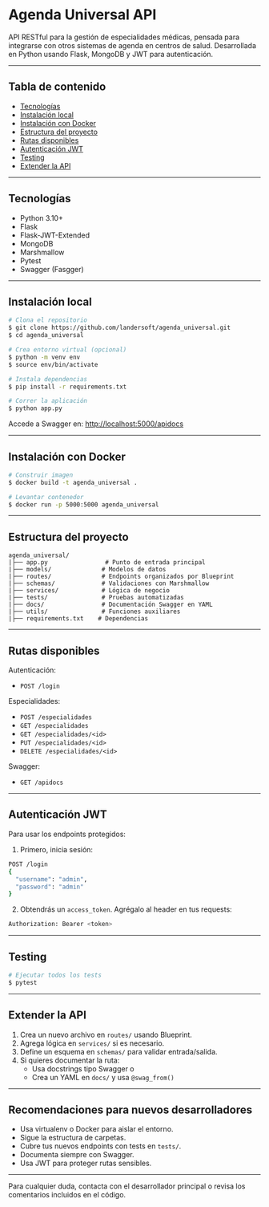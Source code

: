# Agenda Universal API

API RESTful para la gestión de especialidades médicas, pensada para integrarse con otros sistemas de agenda en centros de salud. Desarrollada en Python usando Flask, MongoDB y JWT para autenticación.

---

## Tabla de contenido

- [Tecnologías](#tecnologías)
- [Instalación local](#instalación-local)
- [Instalación con Docker](#instalación-con-docker)
- [Estructura del proyecto](#estructura-del-proyecto)
- [Rutas disponibles](#rutas-disponibles)
- [Autenticación JWT](#autenticación-jwt)
- [Testing](#testing)
- [Extender la API](#extender-la-api)

---

## Tecnologías

- Python 3.10+
- Flask
- Flask-JWT-Extended
- MongoDB
- Marshmallow
- Pytest
- Swagger (Fasgger)

---

## Instalación local

```bash
# Clona el repositorio
$ git clone https://github.com/landersoft/agenda_universal.git
$ cd agenda_universal

# Crea entorno virtual (opcional)
$ python -m venv env
$ source env/bin/activate

# Instala dependencias
$ pip install -r requirements.txt

# Correr la aplicación
$ python app.py
```

Accede a Swagger en: [http://localhost:5000/apidocs](http://localhost:5000/apidocs)

---

## Instalación con Docker

```bash
# Construir imagen
$ docker build -t agenda_universal .

# Levantar contenedor
$ docker run -p 5000:5000 agenda_universal
```

---

## Estructura del proyecto

```
agenda_universal/
|├── app.py                # Punto de entrada principal
|├── models/              # Modelos de datos
|├── routes/              # Endpoints organizados por Blueprint
|├── schemas/             # Validaciones con Marshmallow
|├── services/            # Lógica de negocio
|├── tests/               # Pruebas automatizadas
|├── docs/                # Documentación Swagger en YAML
|├── utils/               # Funciones auxiliares
|├── requirements.txt    # Dependencias
```

---

## Rutas disponibles

Autenticación:

- `POST /login`

Especialidades:

- `POST /especialidades`
- `GET /especialidades`
- `GET /especialidades/<id>`
- `PUT /especialidades/<id>`
- `DELETE /especialidades/<id>`

Swagger:

- `GET /apidocs`

---

## Autenticación JWT

Para usar los endpoints protegidos:

1. Primero, inicia sesión:

```bash
POST /login
{
  "username": "admin",
  "password": "admin"
}
```

2. Obtendrás un `access_token`. Agrégalo al header en tus requests:

```bash
Authorization: Bearer <token>
```

---

## Testing

```bash
# Ejecutar todos los tests
$ pytest
```

---

## Extender la API

1. Crea un nuevo archivo en `routes/` usando Blueprint.
2. Agrega lógica en `services/` si es necesario.
3. Define un esquema en `schemas/` para validar entrada/salida.
4. Si quieres documentar la ruta:
   - Usa docstrings tipo Swagger o
   - Crea un YAML en `docs/` y usa `@swag_from()`

---

## Recomendaciones para nuevos desarrolladores

- Usa virtualenv o Docker para aislar el entorno.
- Sigue la estructura de carpetas.
- Cubre tus nuevos endpoints con tests en `tests/`.
- Documenta siempre con Swagger.
- Usa JWT para proteger rutas sensibles.

---

Para cualquier duda, contacta con el desarrollador principal o revisa los comentarios incluidos en el código.

